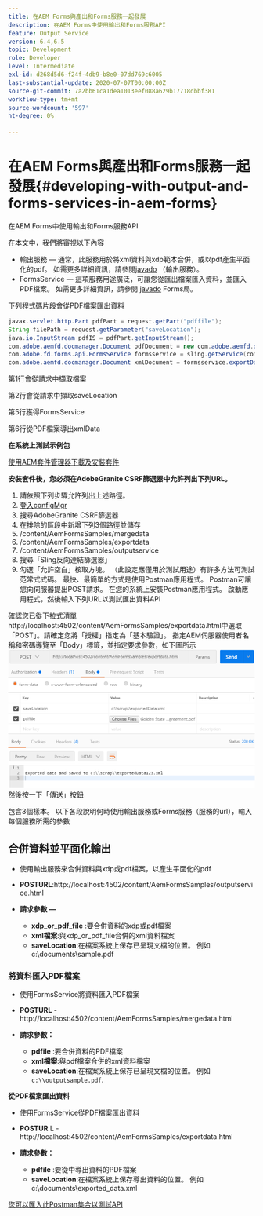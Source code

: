 ```yaml
---
title: 在AEM Forms與產出和Forms服務一起發展
description: 在AEM Forms中使用輸出和Forms服務API
feature: Output Service
version: 6.4,6.5
topic: Development
role: Developer
level: Intermediate
exl-id: d268d5d6-f24f-4db9-b8e0-07dd769c6005
last-substantial-update: 2020-07-07T00:00:00Z
source-git-commit: 7a2bb61ca1dea1013eef088a629b17718dbbf381
workflow-type: tm+mt
source-wordcount: '597'
ht-degree: 0%

---
```


# 在AEM Forms與產出和Forms服務一起發展{#developing-with-output-and-forms-services-in-aem-forms}

在AEM Forms中使用輸出和Forms服務API

在本文中，我們將審視以下內容

* 輸出服務 — 通常，此服務用於將xml資料與xdp範本合併，或以pdf產生平面化的pdf。 如需更多詳細資訊，請參閱[javado](https://helpx.adobe.com/experience-manager/6-5/forms/javadocs/index.html?com/adobe/fd/output/api/OutputService.html) （輸出服務）。
* FormsService — 這項服務用途廣泛，可讓您從匯出檔案匯入資料，並匯入PDF檔案。 如需更多詳細資訊，請參閱 [javado](https://helpx.adobe.com/experience-manager/6-5/forms/javadocs/index.html?com/adobe/fd/forms/api/class-use/FormsService.html) Forms局。


下列程式碼片段會從PDF檔案匯出資料

```java
javax.servlet.http.Part pdfPart = request.getPart("pdffile");
String filePath = request.getParameter("saveLocation");
java.io.InputStream pdfIS = pdfPart.getInputStream();
com.adobe.aemfd.docmanager.Document pdfDocument = new com.adobe.aemfd.docmanager.Document(pdfIS);
com.adobe.fd.forms.api.FormsService formsservice = sling.getService(com.adobe.fd.forms.api.FormsService.class);
com.adobe.aemfd.docmanager.Document xmlDocument = formsservice.exportData(pdfDocument,com.adobe.fd.forms.api.DataFormat.Auto);
```

第1行會從請求中擷取檔案

第2行會從請求中擷取saveLocation

第5行獲得FormsService

第6行從PDF檔案導出xmlData

**在系統上測試示例包**

[使用AEM套件管理器下載及安裝套件](assets/outputandformsservice.zip)




**安裝套件後，您必須在AdobeGranite CSRF篩選器中允許列出下列URL。**

1. 請依照下列步驟允許列出上述路徑。
1. [登入configMgr](http://localhost:4502/system/console/configMgr)
1. 搜尋AdobeGranite CSRF篩選器
1. 在排除的區段中新增下列3個路徑並儲存
1. /content/AemFormsSamples/mergedata
1. /content/AemFormsSamples/exportdata
1. /content/AemFormsSamples/outputservice
1. 搜尋「Sling反向連結篩選器」
1. 勾選「允許空白」核取方塊。 （此設定應僅用於測試用途）有許多方法可測試范常式式碼。 最快、最簡單的方式是使用Postman應用程式。 Postman可讓您向伺服器提出POST請求。 在您的系統上安裝Postman應用程式。
啟動應用程式，然後輸入下列URL以測試匯出資料API

確認您已從下拉式清單http://localhost:4502/content/AemFormsSamples/exportdata.html中選取「POST」。請確定您將「授權」指定為「基本驗證」。 指定AEM伺服器使用者名稱和密碼導覽至「Body」標籤，並指定要求參數，如下圖所示
![匯出](assets/postexport.png)
然後按一下「傳送」按鈕

包含3個樣本。 以下各段說明何時使用輸出服務或Forms服務（服務的url），輸入每個服務所需的參數

## 合併資料並平面化輸出

* 使用輸出服務來合併資料與xdp或pdf檔案，以產生平面化的pdf
* **POSTURL**:http://localhost:4502/content/AemFormsSamples/outputservice.html
* **請求參數 —**

   * **xdp_or_pdf_file** :要合併資料的xdp或pdf檔案
   * **xml檔案**:與xdp_or_pdf_file合併的xml資料檔案
   * **saveLocation**:在檔案系統上保存已呈現文檔的位置。 例如c:\\documents\\sample.pdf

### 將資料匯入PDF檔案

* 使用FormsService將資料匯入PDF檔案
* **POSTURL** - http://localhost:4502/content/AemFormsSamples/mergedata.html
* **請求參數：**

   * **pdfile** :要合併資料的PDF檔案
   * **xml檔案**:與pdf檔案合併的xml資料檔案
   * **saveLocation**:在檔案系統上保存已呈現文檔的位置。 例如 `c:\\outputsample.pdf`.

**從PDF檔案匯出資料**
* 使用FormsService從PDF檔案匯出資料
* **POSTUR** L - http://localhost:4502/content/AemFormsSamples/exportdata.html
* **請求參數：**

   * **pdfile** :要從中導出資料的PDF檔案
   * **saveLocation**:在檔案系統上保存導出資料的位置。 例如c:\\documents\\exported_data.xml

[您可以匯入此Postman集合以測試API](assets/document-services-postman-collection.json)
